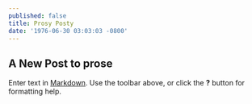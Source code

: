 ```yaml
---
published: false
title: Prosy Posty
date: '1976-06-30 03:03:03 -0800'
---
```

## A New Post to prose

Enter text in [Markdown](http://daringfireball.net/projects/markdown/). Use the toolbar above, or click the **?** button for formatting help.
